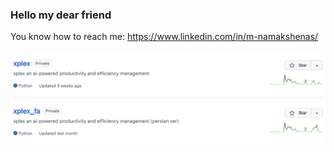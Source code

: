 ### Hello my dear friend
You know how to reach me: https://www.linkedin.com/in/m-namakshenas/

![xplex-history.png](https://github.com/namakshenas/namakshenas/blob/main/xplex-history.png)
